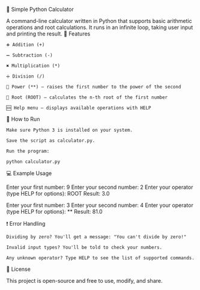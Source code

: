 🧮 Simple Python Calculator

A command-line calculator written in Python that supports basic arithmetic operations and root calculations. It runs in an infinite loop, taking user input and printing the result.
📌 Features

    ➕ Addition (+)

    ➖ Subtraction (-)

    ✖️ Multiplication (*)

    ➗ Division (/)

    🧠 Power (**) — raises the first number to the power of the second

    🌱 Root (ROOT) — calculates the n-th root of the first number

    🆘 Help menu — displays available operations with HELP

🚀 How to Run

    Make sure Python 3 is installed on your system.

    Save the script as calculator.py.

    Run the program:

    python calculator.py

💻 Example Usage

Enter your first number: 9
Enter your second number: 2
Enter your operator (type HELP for options): ROOT
Result: 3.0

Enter your first number: 3
Enter your second number: 4
Enter your operator (type HELP for options): **
Result: 81.0

❗ Error Handling

    Dividing by zero? You'll get a message: "You can't divide by zero!"

    Invalid input types? You'll be told to check your numbers.

    Any unknown operator? Type HELP to see the list of supported commands.

📎 License

This project is open-source and free to use, modify, and share.
